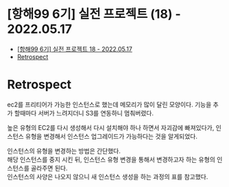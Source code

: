 # [항해99 6기] 실전 프로젝트 (18) - 2022.05.17

<!-- TOC -->

- [[항해99 6기] 실전 프로젝트 18 - 2022.05.17](#%ED%95%AD%ED%95%B499-6%EA%B8%B0-%EC%8B%A4%EC%A0%84-%ED%94%84%EB%A1%9C%EC%A0%9D%ED%8A%B8-18---20220517)
- [Retrospect](#retrospect)

<!-- /TOC -->

# Retrospect
ec2를 프리티어가 가능한 인스턴스로 했는데 메모리가 많이 달린 모양이다.
기능을 추가 할때마다 서버가 느려지더니 S3를 연동하니 멈춰버렸다.  

높은 유형의 EC2를 다시 생성해서 다시 설치해야 하나 하면서 자괴감에 빠져있다가, 인스턴스 유형을 변경해서 인스턴스 업그레이드가 가능하다는 것을 알게되었다.  

인스턴스의 유형을 변경하는 방법은 간단했다.  
해당 인스턴스를 중지 시킨 뒤, 인스턴스 유형 변경을 통해서 변경하고자 하는 유형의 인스턴스를 골라주면 된다.  
인스턴스의 사양은 나오지 않으니 새 인스턴스 생성을 하는 과정의 표를 참고했다.